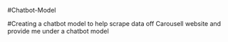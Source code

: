 #Chatbot-Model

#Creating a chatbot model to help scrape data off Carousell website and provide me under a chatbot model
